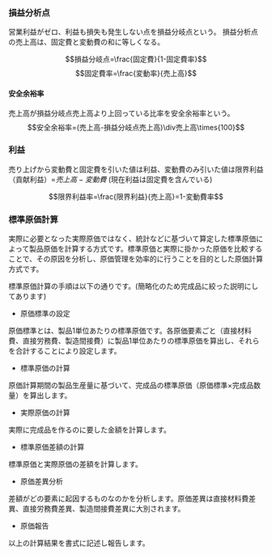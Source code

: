 ### 損益分析点
営業利益がゼロ、利益も損失も発生しない点を損益分岐点という。
損益分析点の売上高は、固定費と変動費の和に等しくなる。

$$損益分岐点=\frac{固定費}{1-固定費率}$$
$$固定費率=\frac{変動率}{売上高}$$
#### 安全余裕率
売上高が損益分岐点売上高より上回っている比率を安全余裕率という。
$$安全余裕率=(売上高-損益分岐点売上高)\div売上高\times{100}$$

### 利益
売り上げから変動費と固定費を引いた値は利益、変動費のみ引いた値は限界利益（貢献利益）=$売上高-変動費$ (現在利益は固定費を含んでいる)

$$限界利益率=\frac{限界利益}{売上高}=1-変動費率$$

### **標準原価計算**
実際に必要となった実際原価ではなく、統計などに基づいて算定した標準原価によって製品原価を計算する方式です。標準原価と実際に掛かった原価を比較することで、その原因を分析し、原価管理を効率的に行うことを目的とした原価計算方式です。  
  
標準原価計算の手順は以下の通りです。(簡略化のため完成品に絞った説明にしてあります)

- 原価標準の設定

原価標準とは、製品1単位あたりの標準原価です。各原価要素ごと（直接材料費、直接労務費、製造間接費）に製品1単位あたりの標準原価を算出し、それらを合計することにより設定します。

- 標準原価の計算

原価計算期間の製品生産量に基づいて、完成品の標準原価（原価標準×完成品数量）を算出します。

- 実際原価の計算

実際に完成品を作るのに要した金額を計算します。

- 標準原価差額の計算

標準原価と実際原価の差額を計算します。

- 原価差異分析

差額がどの要素に起因するものなのかを分析します。原価差異は直接材料費差異、直接労務費差異、製造間接費差異に大別されます。

- 原価報告

以上の計算結果を書式に記述し報告します。